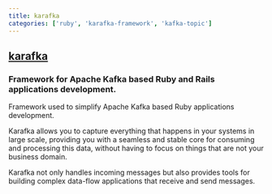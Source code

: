 ```yaml
---
title: karafka
categories: ['ruby', 'karafka-framework', 'kafka-topic']
---
```

## [karafka](https://github.com/karafka/karafka)

### Framework for Apache Kafka based Ruby and Rails applications development.


Framework used to simplify Apache Kafka based Ruby applications development.

Karafka allows you to capture everything that happens in your systems in large scale, providing you with a seamless and stable core for consuming and processing this data, without having to focus on things that are not your business domain.

Karafka not only handles incoming messages but also provides tools for building complex data-flow applications that receive and send messages.
